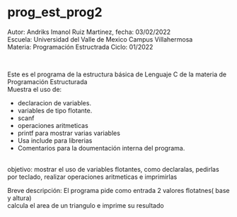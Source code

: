 # prog_est_prog2
<p>Autor: Andriks Imanol Ruiz Martinez, fecha: 03/02/2022 <br>
Escuela: Universidad del Valle de Mexico Campus Villahermosa <br>
Materia: Programación Estructrada
Ciclo: 01/2022</p>
<br>
<p>Este es el programa de la estructura básica de Lenguaje C de la materia de Programación Estructurada<br>
Muestra el uso de:
  <ul>
    <li>declaracion de variables.</li>
    <li>variables de tipo flotante.</li>
    <li>scanf</li>
    <li>operaciones aritmeticas</li>
    <li>printf para mostrar varias variables</li>
    <li>Usa include para librerias</li>
<li>Comentarios para la doumentación interna del programa.</li>
    </ul>
    </p>
<br>
objetivo: mostrar el uso de variables flotantes, como declaralas, pedirlas por teclado, realizar operaciones aritmeticas e imprimirlas
<br>
<p>Breve descripción:
El programa pide como entrada 2 valores flotatnes( base y altura) <br>
calcula el area de un triangulo e imprime su resultado </p>
